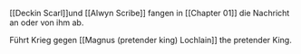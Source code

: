 [[Deckin Scarl]]und [[Alwyn Scribe]] fangen in [[Chapter 01]] die Nachricht an oder von ihm ab.

Führt Krieg gegen [[Magnus (pretender king) Lochlain]] the pretender King.